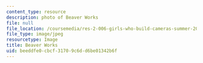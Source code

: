 ```yaml
---
content_type: resource
description: photo of Beaver Works
file: null
file_location: /coursemedia/res-2-006-girls-who-build-cameras-summer-2016/beeddfe0cbcf31709c6dd6be01342b6f_beaver_works.jpg
file_type: image/jpeg
resourcetype: Image
title: Beaver Works
uid: beeddfe0-cbcf-3170-9c6d-d6be01342b6f
---
```

